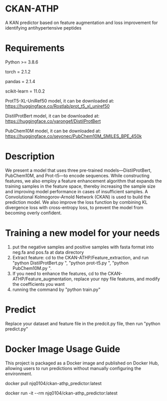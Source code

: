 # CKAN-ATHP
A KAN predictor based on feature augmentation and loss improvement for identifying antihypertensive peptides
# Requirements
Python >= 3.8.6

torch = 2.1.2

pandas = 2.1.4

scikit-learn = 11.0.2

ProtT5-XL-UniRef50 model, it can be downloaded at: https://huggingface.co/Rostlab/prot_t5_xl_uniref50

DistilProtBert model, it can be downloaded at: https://huggingface.co/yarongef/DistilProtBert

PubChem10M model, it can be downloaded at: https://huggingface.co/seyonec/PubChem10M_SMILES_BPE_450k
# Description
We present a model that uses three pre-trained models—DistilProtBert, PubChem10M, and Prot-t5—to encode sequences. While constructing features, we also employ a feature enhancement algorithm that expands the training samples in the feature space, thereby increasing the sample size and improving model performance in cases of insufficient samples. A Convolutional Kolmogorov-Arnold Network (CKAN) is used to build the prediction model. We also improve the loss function by combining KL divergence loss with cross-entropy loss, to prevent the model from becoming overly confident. 
# Training a new model for your needs
1. put the negative samples and positive samples with fasta format into neg.fa and pos.fa at data directory
2. Extract  feature: cd to the CKAN-ATHP/Feature_extraction, and run "python DistilProtBert.py ", "python prot-t5.py ", "python PubChem10M.py ".
3. If you need to enhance the features, cd to the CKAN-ATHP/Feature_augmentation, replace your npy file features, and modify the coefficients you want
4. running the command by "python train.py"
# Predict
Replace your dataset and feature file in the predcit.py file, then run "python predict.py"
# Docker Image Usage Guide
This project is packaged as a Docker image and published on Docker Hub, allowing users to run predictions without manually configuring the environment.

docker pull njq0104/ckan-athp_predictor:latest

docker run -it --rm njq0104/ckan-athp_predictor:latest

